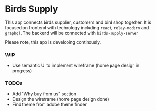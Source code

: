 # Birds Supply

This app connects birds supplier, customers and bird shop together. It is focused on frontend with technology including `react`, `relay-modern` and `graphql`. The backend will be connected with `birds-supply-server`

Please note, this app is developing continously.

### WIP
* Use semantic UI to implement wireframe (home page design in progress)

### TODOs
* Add "Why buy from us" section
* Design the wireframe (home page design done)
* Find theme from adobe theme finder
